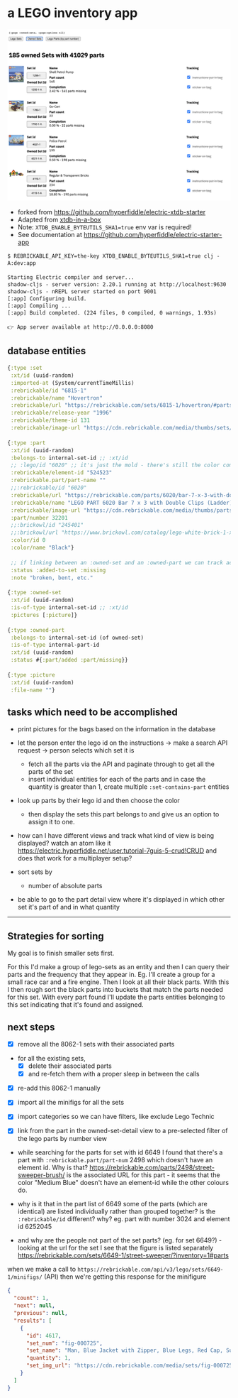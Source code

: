 # a LEGO inventory app

![Screenshot](./assets/screenshot.png)

* forked from https://github.com/hyperfiddle/electric-xtdb-starter
* Adapted from [xtdb-in-a-box](https://github.com/xtdb/xtdb-in-a-box)
* Note: `XTDB_ENABLE_BYTEUTILS_SHA1=true` env var is required!
* See documentation at https://github.com/hyperfiddle/electric-starter-app


```
$ REBRICKABLE_API_KEY=the-key XTDB_ENABLE_BYTEUTILS_SHA1=true clj -A:dev:app

Starting Electric compiler and server...
shadow-cljs - server version: 2.20.1 running at http://localhost:9630
shadow-cljs - nREPL server started on port 9001
[:app] Configuring build.
[:app] Compiling ...
[:app] Build completed. (224 files, 0 compiled, 0 warnings, 1.93s)

👉 App server available at http://0.0.0.0:8080
```

## database entities

```clojure
{:type :set
 :xt/id (uuid-random)
 :imported-at (System/currentTimeMillis)
 :rebrickable/id "6815-1"
 :rebrickable/name "Hovertron"
 :rebrickable/url "https://rebrickable.com/sets/6815-1/hovertron/#parts"
 :rebrickable/release-year "1996"
 :rebrickable/theme-id 131
 :rebrickable/image-url "https://cdn.rebrickable.com/media/thumbs/sets/6815-1/7046.jpg/1000x800p.jpg?1657462962.3916929"}

{:type :part
 :xt/id (uuid-random)
 :belongs-to internal-set-id ;; :xt/id
 ;; :lego/id "6020" ;; it's just the mold - there's still the color component which the id doesn't include
 :rebrickable/element-id "524523"
 :rebrickable.part/part-name ""
 ;;:rebrickable/id "6020"
 :rebrickable/url "https://rebrickable.com/parts/6020/bar-7-x-3-with-double-clips-ladder/" ;; just entering the URL without the name at the end will also find it
 :rebrickable/name "LEGO PART 6020 Bar 7 x 3 with Double Clips (Ladder)"
 :rebrickable/image-url "https://cdn.rebrickable.com/media/thumbs/parts/photos/0/6020-0-e40f4f75-53d5-4d40-aecd-5580488fcd6b.jpg/250x250p.jpg?1658343735.7284539"
 :part/number 32201
 ;;:brickowl/id "245401"
 ;;:brickowl/url "https://www.brickowl.com/catalog/lego-white-brick-1-x-2-x-5-with-stud-holder-2454"
 :color/id 0
 :color/name "Black"}

 ;; if linking between an :owned-set and an :owned-part we can track additional attributes
 :status :added-to-set :missing
 :note "broken, bent, etc."

{:type :owned-set
 :xt/id (uuid-random)
 :is-of-type internal-set-id ;; :xt/id
 :pictures [:picture]}

{:type :owned-part
 :belongs-to internal-set-id (of owned-set)
 :is-of-type internal-part-id
 :xt/id (uuid-random)
 :status #{:part/added :part/missing}}

{:type :picture
 :xt/id (uuid-random)
 :file-name ""}
```

## tasks which need to be accomplished

- print pictures for the bags based on the information in the database

- let the person enter the lego id on the instructions -> make a search API request -> person selects which set it is
  - fetch all the parts via the API and paginate through to get all the parts of the set
  - insert individual entities for each of the parts and in case the quantity is greater than 1, create multiple `:set-contains-part` entities

- look up parts by their lego id and then choose the color
  - then display the sets this part belongs to and give us an option to assign it to one.

- how can I have different views and track what kind of view is being displayed? watch an atom like it https://electric.hyperfiddle.net/user.tutorial-7guis-5-crud!CRUD and does that work for a multiplayer setup?

- sort sets by
  - number of absolute parts

- be able to go to the part detail view where it's displayed in which other set it's part of and in what quantity

---

## Strategies for sorting

My goal is to finish smaller sets first.

For this I'd make a group of lego-sets as an entity and then I can query their parts and the frequency that they appear in.
Eg. I'll create a group for a small race car and a fire engine. Then I look at all their black parts. With this I then rough sort the black parts into buckets that match the parts needed for this set. With every part found I'll update the parts entities belonging to this set indicating that it's found and assigned.


## next steps

- [x] remove all the 8062-1 sets with their associated parts
- for all the existing sets,
  - [x] delete their associated parts
  - [x] and re-fetch them with a proper sleep in between the calls
- [x] re-add this 8062-1 manually
- [x] import all the minifigs for all the sets
- [x] import categories so we can have filters, like exclude Lego Technic
- [x] link from the part in the owned-set-detail view to a pre-selected filter of the lego parts by number view


- while searching for the parts for set with id 6649 I found that there's a part with `:rebrickable.part/part-num` 2498 which doesn't have an element id. Why is that? https://rebrickable.com/parts/2498/street-sweeper-brush/ is the associated URL for this part - it seems that the color "Medium Blue" doesn't have an element-id while the other colours do.

- why is it that in the part list of 6649 some of the parts (which are identical) are listed individually rather than grouped together? is the `:rebrickable/id` different? why? eg. part with number 3024 and element id 6252045

- and why are the people not part of the set parts? (eg. for set 6649?) - looking at the url for the set I see that the figure is listed separately https://rebrickable.com/sets/6649-1/street-sweeper/?inventory=1#parts

when we make a call to `https://rebrickable.com/api/v3/lego/sets/6649-1/minifigs/` (API) then we're getting this response for the minifigure

```json
{
  "count": 1,
  "next": null,
  "previous": null,
  "results": [
    {
      "id": 4617,
      "set_num": "fig-000725",
      "set_name": "Man, Blue Jacket with Zipper, Blue Legs, Red Cap, Sunglasses",
      "quantity": 1,
      "set_img_url": "https://cdn.rebrickable.com/media/sets/fig-000725/65594.jpg"
    }
  ]
}
```
